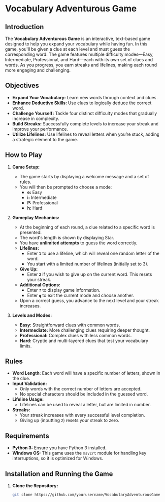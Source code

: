 # Vocabulary Adventurous Game

## Introduction
The **Vocabulary Adventurous Game** is an interactive, text-based game designed to help you expand your vocabulary while having fun. In this game, you'll be given a clue at each level and must guess the corresponding word. The game features multiple difficulty modes—Easy, Intermediate, Professional, and Hard—each with its own set of clues and words. As you progress, you earn streaks and lifelines, making each round more engaging and challenging.

## Objectives
- **Expand Your Vocabulary:** Learn new words through context and clues.
- **Enhance Deductive Skills:** Use clues to logically deduce the correct word.
- **Challenge Yourself:** Tackle four distinct difficulty modes that gradually increase in complexity.
- **Build Streaks:** Successfully complete levels to increase your streak and improve your performance.
- **Utilize Lifelines:** Use lifelines to reveal letters when you’re stuck, adding a strategic element to the game.

## How to Play
1. **Game Setup:**
   - The game starts by displaying a welcome message and a set of rules.
   - You will then be prompted to choose a mode:
     - **e:** Easy
     - **i:** Intermediate
     - **P:** Professional
     - **h:** Hard

2. **Gameplay Mechanics:**
   - At the beginning of each round, a clue related to a specific word is presented.
   - The word's length is shown by displaying Star.
   - You have **unlimited attempts** to guess the word correctly.
   - **Lifelines:**  
     - Enter **`1`** to use a lifeline, which will reveal one random letter of the word.
     - You start with a limited number of lifelines (initially set to 3).
   - **Give Up:**  
     - Enter **`2`** if you wish to give up on the current word. This resets your streak.
   - **Additional Options:**
     - Enter **`?`** to display game information.
     - Enter **`q`** to exit the current mode and choose another.
   - Upon a correct guess, you advance to the next level and your streak increases.

3. **Levels and Modes:**
   - **Easy:** Straightforward clues with common words.
   - **Intermediate:** More challenging clues requiring deeper thought.
   - **Professional:** Complex clues with less common words.
   - **Hard:** Cryptic and multi-layered clues that test your vocabulary limits.

## Rules
- **Word Length:** Each word will have a specific number of letters, shown in the clue.
- **Input Validation:**  
  - Only words with the correct number of letters are accepted.
  - No special characters should be included in the guessed word.
- **Lifeline Usage:**  
  - Lifelines can be used to reveal a letter, but are limited in number.
- **Streaks:**  
  - Your streak increases with every successful level completion.
  - Giving up (inputting `2`) resets your streak to zero.

## Requirements
- **Python 3:** Ensure you have Python 3 installed.
- **Windows OS:** This game uses the `msvcrt` module for handling key interruptions, so it is optimized for Windows.

## Installation and Running the Game
1. **Clone the Repository:**
   ```bash
   git clone https://github.com/yourusername/VocabularyAdventurousGame.git
